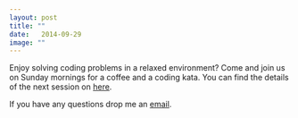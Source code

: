 ```yaml
---
layout: post
title: ""
date:   2014-09-29
image: ""
---
```


Enjoy solving coding problems in a relaxed environment?  Come and join us on Sunday mornings for a coffee and a coding kata.  You can find the details of the next session on [here](http://www.meetup.com/Oxford-Code-Kata-Meetup).

If you have any questions drop me an <a href="mailto:{{ site.email}}">email</a>.
